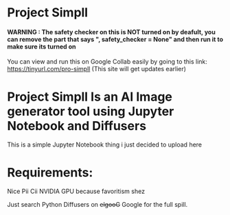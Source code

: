 # Project Simpll
#### WARNING : The safety checker on this is NOT turned on by deafult, you can remove the part that says ", safety_checker = None" and then run it to make sure its turned on
You can view and run this on Google Collab easily by going to this link: 
https://tinyurl.com/pro-simpll (This site will get updates earlier)
#
# Project Simpll Is an AI Image generator tool using Jupyter Notebook and Diffusers
This is a simple Jupyter Notebook thing i just decided to upload here 

# Requirements:
Nice Pii Cii
NVIDIA GPU because favoritism shez 

Just search Python Diffusers on ~~elgooG~~ Google for the full spill.


